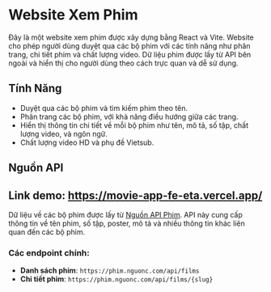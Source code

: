 # Website Xem Phim

Đây là một website xem phim được xây dựng bằng React và Vite. Website cho phép người dùng duyệt qua các bộ phim với các tính năng như phân trang, chi tiết phim và chất lượng video. Dữ liệu phim được lấy từ API bên ngoài và hiển thị cho người dùng theo cách trực quan và dễ sử dụng.

## Tính Năng

- Duyệt qua các bộ phim và tìm kiếm phim theo tên.
- Phân trang các bộ phim, với khả năng điều hướng giữa các trang.
- Hiển thị thông tin chi tiết về mỗi bộ phim như tên, mô tả, số tập, chất lượng video, và ngôn ngữ.
- Chất lượng video HD và phụ đề Vietsub.
  
## Nguồn API

## Link demo: https://movie-app-fe-eta.vercel.app/

Dữ liệu về các bộ phim được lấy từ [Nguồn API Phim]([https://phim.nguonc.com](https://phim.nguonc.com/api-document)). API này cung cấp thông tin về tên phim, số tập, poster, mô tả và nhiều thông tin khác liên quan đến các bộ phim.

### Các endpoint chính:
- **Danh sách phim**: `https://phim.nguonc.com/api/films`
- **Chi tiết phim**: `https://phim.nguonc.com/api/films/{slug}`


